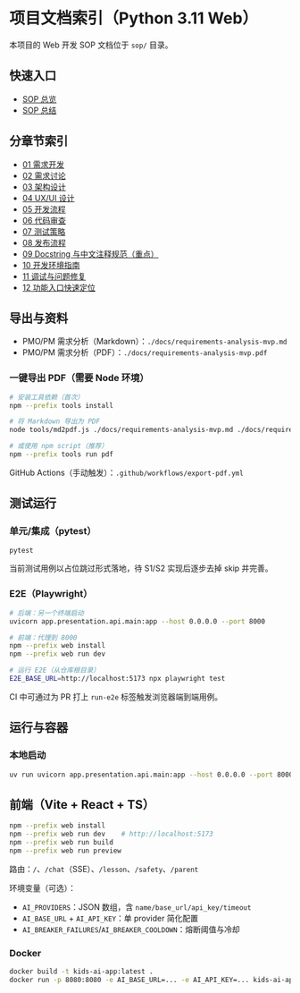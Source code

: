 # 项目文档索引（Python 3.11 Web）

本项目的 Web 开发 SOP 文档位于 `sop/` 目录。

## 快速入口

- [SOP 总览](./sop/README.md)
- [SOP 总结](./sop/SUMMARY.md)

## 分章节索引

- [01 需求开发](./sop/01-requirements-development.md)
- [02 需求讨论](./sop/02-requirements-discussion.md)
- [03 架构设计](./sop/03-architecture-design.md)
- [04 UX/UI 设计](./sop/04-ux-ui-design.md)
- [05 开发流程](./sop/05-development-process.md)
- [06 代码审查](./sop/06-code-review.md)
- [07 测试策略](./sop/07-testing-strategy.md)
- [08 发布流程](./sop/08-release-process.md)
- [09 Docstring 与中文注释规范（重点）](./sop/09-comment-standards.md)
- [10 开发环境指南](./sop/10-dev-environment-guide.md)
- [11 调试与问题修复](./sop/11-debugging-troubleshooting.md)
- [12 功能入口快速定位](./sop/12-feature-navigation-guide.md)

## 导出与资料

- PMO/PM 需求分析（Markdown）：`./docs/requirements-analysis-mvp.md`
- PMO/PM 需求分析（PDF）：`./docs/requirements-analysis-mvp.pdf`

### 一键导出 PDF（需要 Node 环境）

```bash
# 安装工具依赖（首次）
npm --prefix tools install

# 将 Markdown 导出为 PDF
node tools/md2pdf.js ./docs/requirements-analysis-mvp.md ./docs/requirements-analysis-mvp.pdf

# 或使用 npm script（推荐）
npm --prefix tools run pdf
```

GitHub Actions（手动触发）：`.github/workflows/export-pdf.yml`

## 测试运行

### 单元/集成（pytest）
```bash
pytest
```

当前测试用例以占位跳过形式落地，待 S1/S2 实现后逐步去掉 skip 并完善。

### E2E（Playwright）
```bash
# 后端：另一个终端启动
uvicorn app.presentation.api.main:app --host 0.0.0.0 --port 8000

# 前端：代理到 8000
npm --prefix web install
npm --prefix web run dev

# 运行 E2E（从仓库根目录）
E2E_BASE_URL=http://localhost:5173 npx playwright test
```

CI 中可通过为 PR 打上 `run-e2e` 标签触发浏览器端到端用例。

## 运行与容器

### 本地启动
```bash
uv run uvicorn app.presentation.api.main:app --host 0.0.0.0 --port 8000 --reload
```
## 前端（Vite + React + TS）

```bash
npm --prefix web install
npm --prefix web run dev    # http://localhost:5173
npm --prefix web run build
npm --prefix web run preview
```

路由：`/`、`/chat`（SSE）、`/lesson`、`/safety`、`/parent`

环境变量（可选）：
- `AI_PROVIDERS`：JSON 数组，含 `name/base_url/api_key/timeout`
- `AI_BASE_URL` + `AI_API_KEY`：单 provider 简化配置
- `AI_BREAKER_FAILURES`/`AI_BREAKER_COOLDOWN`：熔断阈值与冷却

### Docker
```bash
docker build -t kids-ai-app:latest .
docker run -p 8080:8080 -e AI_BASE_URL=... -e AI_API_KEY=... kids-ai-app:latest
```

